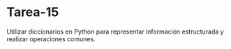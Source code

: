 # Tarea-15
Utilizar diccionarios en Python para representar información estructurada y realizar operaciones comunes.
